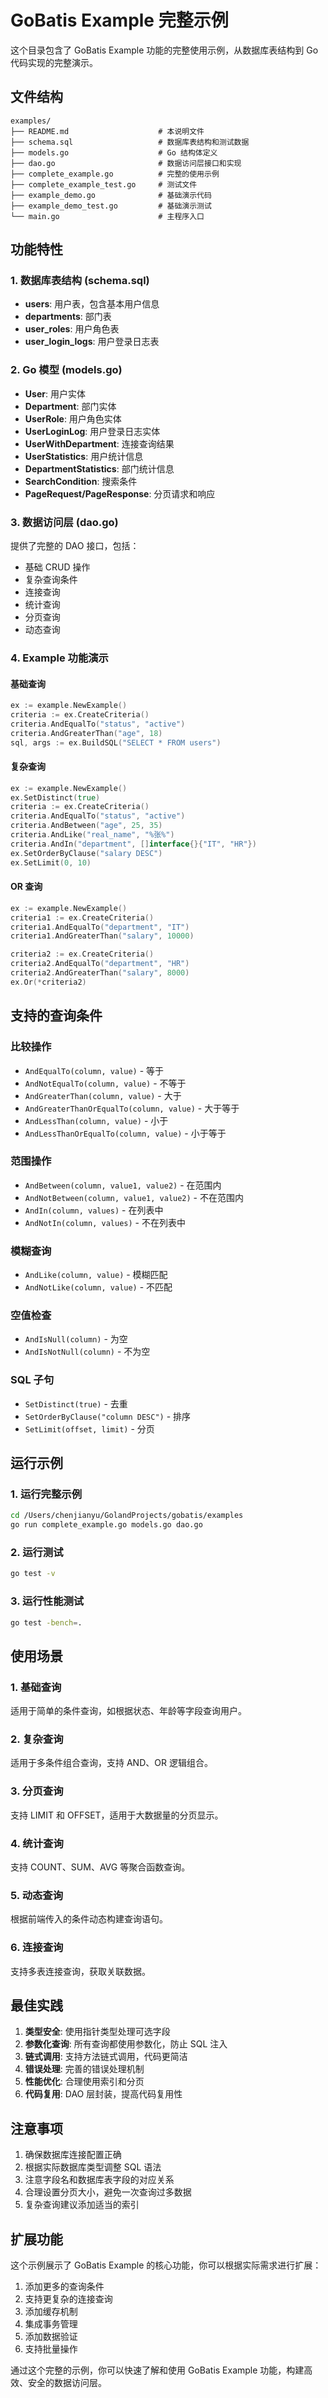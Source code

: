# GoBatis Example 完整示例

这个目录包含了 GoBatis Example 功能的完整使用示例，从数据库表结构到 Go 代码实现的完整演示。

## 文件结构

```
examples/
├── README.md                    # 本说明文件
├── schema.sql                   # 数据库表结构和测试数据
├── models.go                    # Go 结构体定义
├── dao.go                       # 数据访问层接口和实现
├── complete_example.go          # 完整的使用示例
├── complete_example_test.go     # 测试文件
├── example_demo.go              # 基础演示代码
├── example_demo_test.go         # 基础演示测试
└── main.go                      # 主程序入口
```

## 功能特性

### 1. 数据库表结构 (schema.sql)
- **users**: 用户表，包含基本用户信息
- **departments**: 部门表
- **user_roles**: 用户角色表
- **user_login_logs**: 用户登录日志表

### 2. Go 模型 (models.go)
- **User**: 用户实体
- **Department**: 部门实体
- **UserRole**: 用户角色实体
- **UserLoginLog**: 用户登录日志实体
- **UserWithDepartment**: 连接查询结果
- **UserStatistics**: 用户统计信息
- **DepartmentStatistics**: 部门统计信息
- **SearchCondition**: 搜索条件
- **PageRequest/PageResponse**: 分页请求和响应

### 3. 数据访问层 (dao.go)
提供了完整的 DAO 接口，包括：
- 基础 CRUD 操作
- 复杂查询条件
- 连接查询
- 统计查询
- 分页查询
- 动态查询

### 4. Example 功能演示

#### 基础查询
```go
ex := example.NewExample()
criteria := ex.CreateCriteria()
criteria.AndEqualTo("status", "active")
criteria.AndGreaterThan("age", 18)
sql, args := ex.BuildSQL("SELECT * FROM users")
```

#### 复杂查询
```go
ex := example.NewExample()
ex.SetDistinct(true)
criteria := ex.CreateCriteria()
criteria.AndEqualTo("status", "active")
criteria.AndBetween("age", 25, 35)
criteria.AndLike("real_name", "%张%")
criteria.AndIn("department", []interface{}{"IT", "HR"})
ex.SetOrderByClause("salary DESC")
ex.SetLimit(0, 10)
```

#### OR 查询
```go
ex := example.NewExample()
criteria1 := ex.CreateCriteria()
criteria1.AndEqualTo("department", "IT")
criteria1.AndGreaterThan("salary", 10000)

criteria2 := ex.CreateCriteria()
criteria2.AndEqualTo("department", "HR")
criteria2.AndGreaterThan("salary", 8000)
ex.Or(*criteria2)
```

## 支持的查询条件

### 比较操作
- `AndEqualTo(column, value)` - 等于
- `AndNotEqualTo(column, value)` - 不等于
- `AndGreaterThan(column, value)` - 大于
- `AndGreaterThanOrEqualTo(column, value)` - 大于等于
- `AndLessThan(column, value)` - 小于
- `AndLessThanOrEqualTo(column, value)` - 小于等于

### 范围操作
- `AndBetween(column, value1, value2)` - 在范围内
- `AndNotBetween(column, value1, value2)` - 不在范围内
- `AndIn(column, values)` - 在列表中
- `AndNotIn(column, values)` - 不在列表中

### 模糊查询
- `AndLike(column, value)` - 模糊匹配
- `AndNotLike(column, value)` - 不匹配

### 空值检查
- `AndIsNull(column)` - 为空
- `AndIsNotNull(column)` - 不为空

### SQL 子句
- `SetDistinct(true)` - 去重
- `SetOrderByClause("column DESC")` - 排序
- `SetLimit(offset, limit)` - 分页

## 运行示例

### 1. 运行完整示例
```bash
cd /Users/chenjianyu/GolandProjects/gobatis/examples
go run complete_example.go models.go dao.go
```

### 2. 运行测试
```bash
go test -v
```

### 3. 运行性能测试
```bash
go test -bench=.
```

## 使用场景

### 1. 基础查询
适用于简单的条件查询，如根据状态、年龄等字段查询用户。

### 2. 复杂查询
适用于多条件组合查询，支持 AND、OR 逻辑组合。

### 3. 分页查询
支持 LIMIT 和 OFFSET，适用于大数据量的分页显示。

### 4. 统计查询
支持 COUNT、SUM、AVG 等聚合函数查询。

### 5. 动态查询
根据前端传入的条件动态构建查询语句。

### 6. 连接查询
支持多表连接查询，获取关联数据。

## 最佳实践

1. **类型安全**: 使用指针类型处理可选字段
2. **参数化查询**: 所有查询都使用参数化，防止 SQL 注入
3. **链式调用**: 支持方法链式调用，代码更简洁
4. **错误处理**: 完善的错误处理机制
5. **性能优化**: 合理使用索引和分页
6. **代码复用**: DAO 层封装，提高代码复用性

## 注意事项

1. 确保数据库连接配置正确
2. 根据实际数据库类型调整 SQL 语法
3. 注意字段名和数据库表字段的对应关系
4. 合理设置分页大小，避免一次查询过多数据
5. 复杂查询建议添加适当的索引

## 扩展功能

这个示例展示了 GoBatis Example 的核心功能，你可以根据实际需求进行扩展：

1. 添加更多的查询条件
2. 支持更复杂的连接查询
3. 添加缓存机制
4. 集成事务管理
5. 添加数据验证
6. 支持批量操作

通过这个完整的示例，你可以快速了解和使用 GoBatis Example 功能，构建高效、安全的数据访问层。